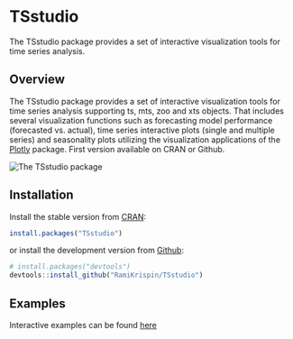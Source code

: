 
TSstudio
========

The TSstudio package provides a set of interactive visualization tools for time series analysis.

Overview
--------

The TSstudio package provides a set of interactive visualization tools for time series analysis supporting ts, mts, zoo and xts objects. That includes several visualization functions such as forecasting model performance (forecasted vs. actual), time series interactive plots (single and multiple series) and seasonality plots utilizing the visualization applications of the [Plotly](https://plot.ly/r/) package. First version available on CRAN or Github.

![The TSstudio package](https://github.com/RamiKrispin/TSstudio/blob/master/vignettes/gif/TSstudio.gif)

Installation
------------

Install the stable version from [CRAN](https://cran.r-project.org/web/packages/TSstudio/index.html):
``` r
install.packages("TSstudio")
```

or install the development version from [Github](https://github.com/RamiKrispin/TSstudio):
``` r
# install.packages("devtools")
devtools::install_github("RamiKrispin/TSstudio")
```

Examples
--------

Interactive examples can be found [here](http://rpubs.com/ramkrisp/TSstudio)
